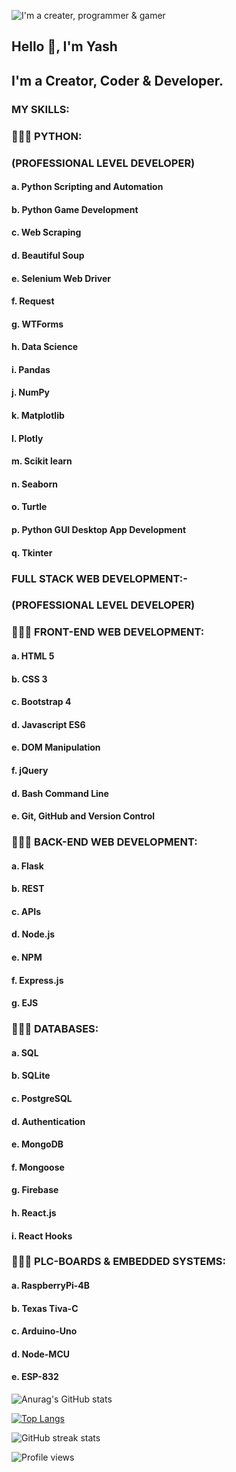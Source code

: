 ![I'm a creater, programmer & gamer](https://pbs.twimg.com/profile_banners/1465363072571232261/1648129420/600x200)

## Hello 👋, I'm Yash
## I'm a Creator, Coder & Developer.
### MY SKILLS:

### 👨🏻‍💻 PYTHON:
### (PROFESSIONAL LEVEL DEVELOPER)
####  a. Python Scripting and Automation
####  b. Python Game Development
####  c. Web Scraping
####  d. Beautiful Soup
####  e. Selenium Web Driver
####  f. Request
####  g. WTForms
####  h. Data Science
####  i. Pandas
####  j. NumPy
####  k. Matplotlib
####  l. Plotly
####  m. Scikit learn
####  n. Seaborn
####  o. Turtle
####  p. Python GUI Desktop App Development
####  q. Tkinter
### FULL STACK WEB DEVELOPMENT:-
### (PROFESSIONAL LEVEL DEVELOPER)

### 👨🏻‍💻 FRONT-END WEB DEVELOPMENT:
#### a. HTML 5
#### b. CSS 3
#### c. Bootstrap 4
#### d. Javascript ES6
#### e. DOM Manipulation
#### f. jQuery
#### d. Bash Command Line
#### e. Git, GitHub and Version Control

### 👨🏻‍💻 BACK-END WEB DEVELOPMENT:
#### a. Flask
#### b. REST
#### c. APIs
#### d. Node.js
#### e. NPM
#### f. Express.js
#### g. EJS

### 👨🏻‍💻 DATABASES:
#### a. SQL
#### b. SQLite
#### c. PostgreSQL
#### d. Authentication
#### e. MongoDB
#### f. Mongoose
#### g. Firebase
#### h. React.js
#### i. React Hooks

### 👨🏻‍💻 PLC-BOARDS & EMBEDDED SYSTEMS: 
#### a. RaspberryPi-4B
#### b. Texas Tiva-C 
#### c. Arduino-Uno
#### d. Node-MCU
#### e. ESP-832

![Anurag's GitHub stats](https://github-readme-stats.vercel.app/api?username=YJ-928&theme=great-gatsby&show_icons=true)

[![Top Langs](https://github-readme-stats.vercel.app/api/top-langs/?username=YJ-928&layout=compact&theme=great-gatsby)](https://github.com/anuraghazra/github-readme-stats)

![GitHub streak stats](https://github-readme-streak-stats.herokuapp.com/?user=YJ-928&theme=great-gatsby)  

![Profile views](https://gpvc.arturio.dev/YJ-928)

